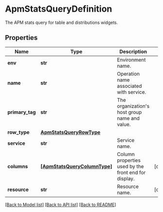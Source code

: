# ApmStatsQueryDefinition

The APM stats query for table and distributions widgets.

## Properties
Name | Type | Description | Notes
------------ | ------------- | ------------- | -------------
**env** | **str** | Environment name. | 
**name** | **str** | Operation name associated with service. | 
**primary_tag** | **str** | The organization&#39;s host group name and value. | 
**row_type** | [**ApmStatsQueryRowType**](ApmStatsQueryRowType.md) |  | 
**service** | **str** | Service name. | 
**columns** | [**[ApmStatsQueryColumnType]**](ApmStatsQueryColumnType.md) | Column properties used by the front end for display. | [optional] 
**resource** | **str** | Resource name. | [optional] 

[[Back to Model list]](README.md#documentation-for-models) [[Back to API list]](README.md#documentation-for-api-endpoints) [[Back to README]](README.md)



